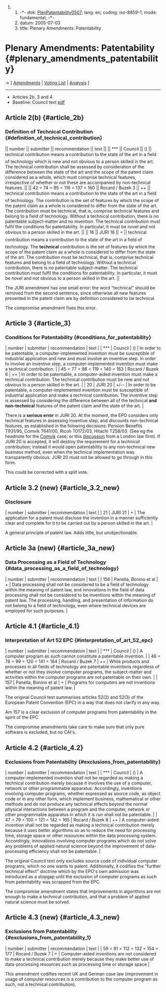 1.  1.  -\*- dok:
        [PlenPatentability0507](PlenPatentability0507 "wikilink"); lang:
        en; coding: iso-8859-1; mode: fundamental; -\*-
    2.  datum: 2005-07-03
    3.  title: Plenary Amendments: Patentability

# Plenary Amendments: Patentability {#plenary_amendments_patentability}

-\> \[ [ Amendments](Plen05En "wikilink") \| [ Voting
List](PlenVotingList0507En "wikilink") \| [
Analysis](PlenAmend0507En "wikilink") \]

------------------------------------------------------------------------

-   Articles 2b, 3 and 4
-   Baseline: Council text
    [pdf](http://register.consilium.eu.int/pdf/en/04/st11/st11979-re01.en04.pdf "wikilink")

## Article 2(b) {#article_2b}

### Definition of Technical Contribution {#definition_of_technical_contribution}

\|\| number \|\| submitter \|\| recommendation \|\| text \|\| \|\|
\*\*\* \|\| Council \|\| () \|\| technical contribution means a
contribution to the state of the art in a field of technology which is
new and not obvious to a person skilled in the art. The technical
contribution shall be assessed by consideration of the difference
between the state of the art and the scope of the patent claim
considered as a whole, which must comprise technical features,
irrespective of whether or not these are accompanied by non-technical
features. \|\| \|\| 42 = 74 = 95 = 116 = 137 = 160 \|\| Rocard / Buzek 3
\|\| ++ \|\| technical contribution means a contribution to the state
of the art in a field of technology. The contribution is the set of
features by which the scope of the patent claim as a whole is considered
to differ from the state of the art. The contribution must be technical,
that is, comprise technical features and belong to a field of
technology. Without a technical contribution, there is no patentable
subject-matter and no invention. The technical contribution must fulfil
the conditions for patentability. In particular, it must be novel and
not obvious to a person skilled in the art. \|\| \|\| 16 \|\| JURI 16
\|\| + \|\| technical contribution means a contribution to the state
of the art in a field of technology. The **technical** contribution is
the set of features by which the scope of the patent claim as a whole is
considered to differ from the state of the art. The contribution must be
technical, that is, comprise technical features and belong to a field of
technology. Without a technical contribution, there is no patentable
subject-matter. The technical contribution must fulfil the conditions
for patentability. In particular, it must be novel and not obvious to a
person skilled in the art. \|\|

The JURI amendment has one small error: the word \"technical\" should be
removed from the second sentence, since otherwise all new features
presented in the patent claim are by definition considered to be
technical.

The compromise amendment fixes this error.

## Article 3 {#article_3}

### Conditions for Patentability {#conditions_for_patentability}

\| number \| submitter \| recommendation \| text \| \| \*\*\* \| Council
\| () \| In order to be patentable, a computer-implemented invention
must be susceptible of industrial application and new and must involve
an inventive step. In order to involve an inventive step, a
computer-implemented invention must make a technical contribution. \| \|
45 = 77 = 98 = 119 = 140 = 163 \| Rocard / Buzek 6 \| ++ \| In order to
be patentable, a computer-aided invention must make a technical
contribution. The technical contribution must be new and not obvious to
a person skilled in the art. \| \| 20 \| JURI 20 \| +/\-- \| In order to
be patentable, a computer-implemented invention must be susceptible of
industrial application and make a technical contribution. The inventive
step is assessed by considering the difference between all of the
technical **and non-technical** features of the patent claim and the
state of the art. \|

There is a **serious error** in JURI 20. At the moment, the EPO
considers only technical features in assessing inventive step, and
discounts non-technical features, as established in the folowing
decisions: Pension Benefits T931/95, Comvik T641/00, Ricoh T0172/03,
Hitachi T258/03. (See eg the headnote for the
[Comvik](http://legal.european-patent-office.org/dg3/biblio/t000641ep1.htm "wikilink")
case; or this
[discussion](http://www.withersrogers.co.uk/content/view/54/45/ "wikilink")
from a London law firm). If JURI 20 is accepted, it will destroy the
requirement for a *technical* contribution; instead it would open
patentability to any non-technical new business method, even when the
technical implementation was transparently obvious. JURI 20 must not be
allowed to go through in this form.

This could be corrected with a split vote.

## Article 3.2 (new) {#article_3.2_new}

### Disclosure

\| number \| submitter \| recommendation \| text \| \| 21 \| JURI 21
\| + \| The application for a patent must disclose the invention in a
manner sufficiently clear and complete for it to be carried out by a
person skilled in the art. \|

A general principle of patent law. Adds little, but unobjectionable.

## Article 3a (new) {#article_3a_new}

### Data Processing as a Field of Technology {#data_processing_as_a_field_of_technology}

\| number \| submitter \| recommendation \| text \| \| 156 \| Panella,
Bonino et al \| + \| Data processing shall not be considered to be a
field of technology within the meaning of patent law, and innovations in
the field of data processing shall not be considered to be inventions
within the meaning of patent law. The processing, handling, and
presentation of information do not belong to a field of technology, even
where technical devices are employed for such purposes. \|

## Article 4.1 {#article_4.1}

### Interpretation of Art 52 EPC {#interpretation_of_art_52_epc}

\| number \| submitter \| recommendation \| text \| \| \*\*\* \| Council
\| () \| A computer program as such cannot constitute a patentable
invention. \| \| 46 = 78 = 99 = 120 = 141 = 164 \| Rocard / Buzek 7 \|
++ \| While products and processes in all fields of technology are
patentable inventions regardless of whether or not they involve computer
programs, the subject-matter and activities within the computer programs
are not patentable on their own. \| \| 157 \| Panella, Bonino et al \| +
\| Programs for computers are not inventions within the meaning of
patent law. \|

The original Council text summarises articles 52(2) and 52(3) of the
European Patent Convention (EPC) in a way that does not clarify in any
way.

Am 157 is a clear exclusion of computer programs from patentability in
the spirit of the EPC.

The compromise amendments take care to make sure that only pure software
is excluded, but no CAI\'s.

## Article 4.2 {#article_4.2}

### Exclusions from Patentability {#exclusions_from_patentability}

\| number \| submitter \| recommendation \| text \| \| \*\*\* \| Council
\| () \| A computer-implemented invention shall not be regarded as
making a technical contribution merely because it involves the use of a
computer, network or other programmable apparatus. Accordingly,
inventions involving computer programs, whether expressed as source
code, as object code or in any other form, which implement business,
mathematical or other methods and do not produce any technical effects
beyond the normal physical interactions between a program and the
computer, network or other programmable apparatus in which it is run
shall not be patentable. \| \| 47 = 79 = 100 = 121 = 142 = 165 \| Rocard
/ Buzek 8 \| ++ \| A computer-aided invention shall not be regarded as
making a technical contribution merely because it uses better algorithms
so as to reduce the need for processing time, storage space or other
resources within the data processing system. Accordingly, innovations
involving computer programs which do not solve any problems of applied
natural science beyond the improvement of data-processing efficiency
shall not be patentable. \|

The original Council text only excludes source code of individual
computer programs, which no one wants to patent. Additionally, it
codifies the \"further technical effect\" doctrine which by the EPO\'s
own admission was introduced as a stopgap until the exclusion of
computer programs as such from patentability was scrapped from the EPC.

The compromise amendment states that improvements in algorithms are not
enough to make a technical contribution, and that a problem of applied
natural science must be solved.

## Article 4.3 (new) {#article_4.3_new}

### Exclusions from Patentability {#exclusions_from_patentability_1}

\| number \| submitter \| recommendation \| text \| \| 59 = 91 = 112 =
132 = 154 = 177 \| Rocard / Buzek 7 \| + \| Computer-aided inventions
are not considered to make a technical contribution merely because they
make better use of data-processing resources such as processing time or
storage space \|

This amendment codifies recent UK and German case law (improvement in
usage of computer resources is a contribution to the computer program as
such, not a technical contribution).
